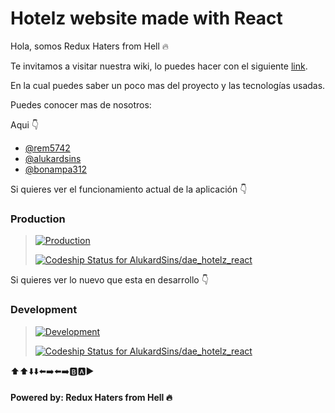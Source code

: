 # Hotelz website made with React

Hola, somos Redux Haters from Hell :fire:

Te invitamos a visitar nuestra wiki, lo puedes hacer con el siguiente [link](https://github.com/AlukardSins/dae_hotelz_react/wiki).

En la cual puedes saber un poco mas del proyecto y las tecnologías usadas.

Puedes conocer mas de nosotros:

Aqui 👇 

+ [@rem5742](https://github.com/rem5742)
+ [@alukardsins](https://github.com/AlukardSins)
+ [@bonampa312](https://github.com/bonampa312)

Si quieres ver el funcionamiento actual de la aplicación 👇 

### Production
> [![Production](https://www.herokucdn.com/deploy/button.png)](https://dae-hotelz-react.herokuapp.com/)
>
> [ ![Codeship Status for AlukardSins/dae_hotelz_react](https://app.codeship.com/projects/a913b070-9de8-0135-c2a5-3a09837b7f1f/status?branch=master)](https://app.codeship.com/projects/253370)

Si quieres ver lo nuevo que esta en desarrollo 👇 

### Development
> [![Development](https://www.herokucdn.com/deploy/button.png)](https://dae-hotelz-react-dev.herokuapp.com/)
>
> [ ![Codeship Status for AlukardSins/dae_hotelz_react](https://app.codeship.com/projects/a913b070-9de8-0135-c2a5-3a09837b7f1f/status?branch=dev)](https://app.codeship.com/projects/253370)

:arrow_up::arrow_up::arrow_down::arrow_down::arrow_left::arrow_right::arrow_left::arrow_right::b::a::arrow_forward:

#### Powered by: Redux Haters from Hell :fire:
